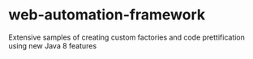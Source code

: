 # web-automation-framework
Extensive samples of creating custom factories and code prettification using new Java 8 features
